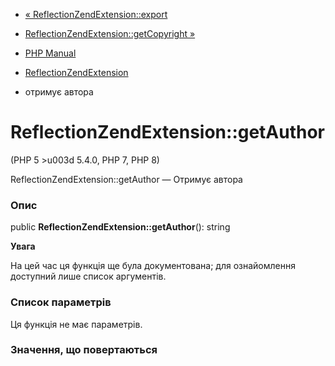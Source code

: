 - [«
ReflectionZendExtension::export](reflectionzendextension.export.md)
- [ReflectionZendExtension::getCopyright
»](reflectionzendextension.getcopyright.md)

- [PHP Manual](index.md)
- [ReflectionZendExtension](class.reflectionzendextension.md)
- отримує автора

# ReflectionZendExtension::getAuthor

(PHP 5 \>u003d 5.4.0, PHP 7, PHP 8)

ReflectionZendExtension::getAuthor — Отримує автора

### Опис

public **ReflectionZendExtension::getAuthor**(): string

**Увага**

На цей час ця функція ще була документована; для
ознайомлення доступний лише список аргументів.

### Список параметрів

Ця функція не має параметрів.

### Значення, що повертаються
